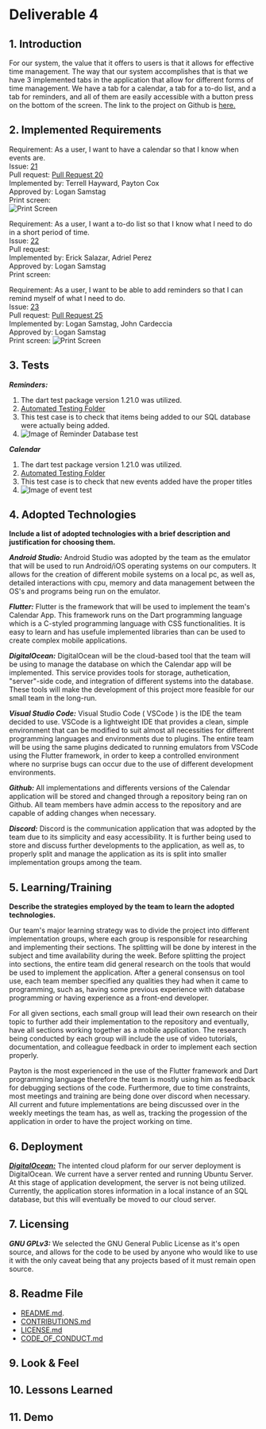 # Deliverable 4

## 1. Introduction
For our system, the value that it offers to users is that it allows for effective time management. The way that our system accomplishes that is that we have 3 implemented tabs in the application that allow for different forms of time management. We have a tab for a calendar, a tab for a to-do list, and a tab for reminders, and all of them are easily accessible with a button press on the bottom of the screen. The link to the project on Github is [here.](https://github.com/Carhn/PlanItOut/tree/main)

## 2. Implemented Requirements
Requirement: As a user, I want to have a calendar so that I know when events are. <br/>
Issue: [21](https://github.com/Carhn/PlanItOut/issues/21) <br/>
Pull request: [Pull Request 20](https://github.com/Carhn/PlanItOut/pull/20) <br/>
Implemented by: Terrell Hayward, Payton Cox<br/>
Approved by: Logan Samstag<br/>
Print screen: <br/> ![Print Screen](https://github.com/Carhn/PlanItOut/blob/Dev/Deliverables/Deliverable_Images/Calendar%20Print%20Screen.png) 


Requirement: As a user, I want a to-do list so that I know what I need to do in a short period of time. <br/>
Issue: [22](https://github.com/Carhn/PlanItOut/issues/22)<br/>
Pull request: <br/>
Implemented by: Erick Salazar, Adriel Perez<br/>
Approved by: Logan Samstag <br/>
Print screen: <br/>

Requirement: As a user, I want to be able to add reminders so that I can remind myself of what I need to do. <br/>
Issue: [23](https://github.com/Carhn/PlanItOut/issues/23)<br/>
Pull request: [Pull Request 25](https://github.com/Carhn/PlanItOut/pull/25/)<br/>
Implemented by: Logan Samstag, John Cardeccia<br/>
Approved by: Logan Samstag <br/>
Print screen: ![Print Screen](https://github.com/Carhn/PlanItOut/blob/Dev/Deliverables/Deliverable_Images/Reminders%20Print%20Screen.png) <br/>

## 3. Tests

***Reminders:***
1. The dart test package version 1.21.0 was utilized.
2. [Automated Testing Folder](https://github.com/Carhn/PlanItOut/tree/Dev/planner_cs386/test)
3. This test case is to check that items being added to our SQL database were actually being added.
4. ![Image of Reminder Database test](https://raw.githubusercontent.com/Carhn/PlanItOut/Dev/Deliverables/Deliverable_Images/remindersD4Test.png "Reminder Database test")

***Calendar***
1. The dart test package version 1.21.0 was utilized.
2. [Automated Testing Folder](https://github.com/Carhn/PlanItOut/tree/Dev/planner_cs386/test)
3. This test case is to check that new events added have the proper titles
4. ![Image of event test](https://github.com/Carhn/PlanItOut/blob/Dev/Deliverables/Deliverable_Images/CalendarTest.png)

## 4. Adopted Technologies
**Include a list of adopted technologies with a brief description and justification for choosing them.**

***Android Studio:***
Android Studio was adopted by the team as the emulator that will be used to run Android/iOS operating systems on our computers. It allows for
the creation of different mobile systems on a local pc, as well as, detailed interactions with cpu, memory and data management between the OS's
and programs being run on the emulator.

***Flutter:***
Flutter is the framework that will be used to implement the team's Calendar App. This framework runs on the Dart programming language which is 
a C-styled programming language with CSS functionalities. It is easy to learn and has usefule implemented libraries than can be used to create
complex mobile applications.

***DigitalOcean:***
DigitalOcean will be the cloud-based tool that the team will be using to manage the database on which the Calendar app will be implemented. 
This service provides tools for storage, authetication, "server"-side code, and integration of different systems into the database. These tools
will make the development of this project more feasible for our small team in the long-run.

***Visual Studio Code:***
Visual Studio Code ( VSCode ) is the IDE the team decided to use. VSCode is a lightweight IDE that provides a clean, simple environment that can 
be modified to suit almost all necessities for different programming languages and environments due to plugins. The entire team will be using the 
same plugins dedicated to running emulators from VSCode using the Flutter framework, in order to keep a controlled environment where no surprise
bugs can occur due to the use of different development environments.

***Github:***
All implementations and differents versions of the Calendar application will be stored and changed through a repository being ran on Github. All 
team members have admin access to the repository and are capable of adding changes when necessary.

***Discord:***
Discord is the communication application that was adopted by the team due to its simplicity and easy accessibility. It is further being used to 
store and discuss further developments to the application, as well as, to properly split and manage the application as its is split into smaller 
implementation groups among the team.

## 5. Learning/Training
**Describe the strategies employed by the team to learn the adopted technologies.**

Our team's major learning strategy was to divide the project into different implementation groups, where each group is responsible for researching
and implementing their sections. The splitting will be done by interest in the subject and time availability during the week. Before splitting the
project into sections, the entire team did general research on the tools that would be used to implement the application. After a general consensus
on tool use, each team member specified any qualities they had when it came to programming, such as, having some previous experience with database
programming or having experience as a front-end developer.

For all given sections, each small group will lead their own research on their topic to further add their implementation to the repository and 
eventually, have all sections working together as a mobile application. The research being conducted by each group will include the use of video
tutorials, documentation, and colleague feedback in order to implement each section properly.

Payton is the most experienced in the use of the Flutter framework and Dart programming language therefore the team is mostly using him as feedback for 
debugging sections of the code. Furthermore, due to time constraints, most meetings and training are being done over discord when necessary. All current 
and future implementations are being discussed over in the weekly meetings the team has, as well as, tracking the progession of the application in order
to have the project working on time.

## 6. Deployment

[***DigitalOcean:***](https://www.digitalocean.com)
 The intented cloud plaform for our server deployment is DigitalOcean.  We current have a server rented and running Ubuntu Server.  At this stage of
application development, the server is not being utilized.  Currently, the application stores information in a local instance of an SQL database, but this
will eventually be moved to our cloud server.

## 7. Licensing

***GNU GPLv3:***
 We selected the GNU General Public License as it's open source, and allows for the code to be used by anyone who would like to use it with the only caveat
being that any projects based of it must remain open source.

## 8. Readme File
* [README.md](https://github.com/Carhn/PlanItOut/blob/Dev/README.md).
* [CONTRIBUTIONS.md](https://github.com/Carhn/PlanItOut/blob/Dev/CONTRIBUTIONS.md)
* [LICENSE.md](https://github.com/Carhn/PlanItOut/blob/Dev/LICENSE.md)
* [CODE_OF_CONDUCT.md](https://github.com/Carhn/PlanItOut/blob/Dev/CODE_OF_CONDUCT.md)

## 9. Look & Feel

## 10. Lessons Learned

## 11. Demo
